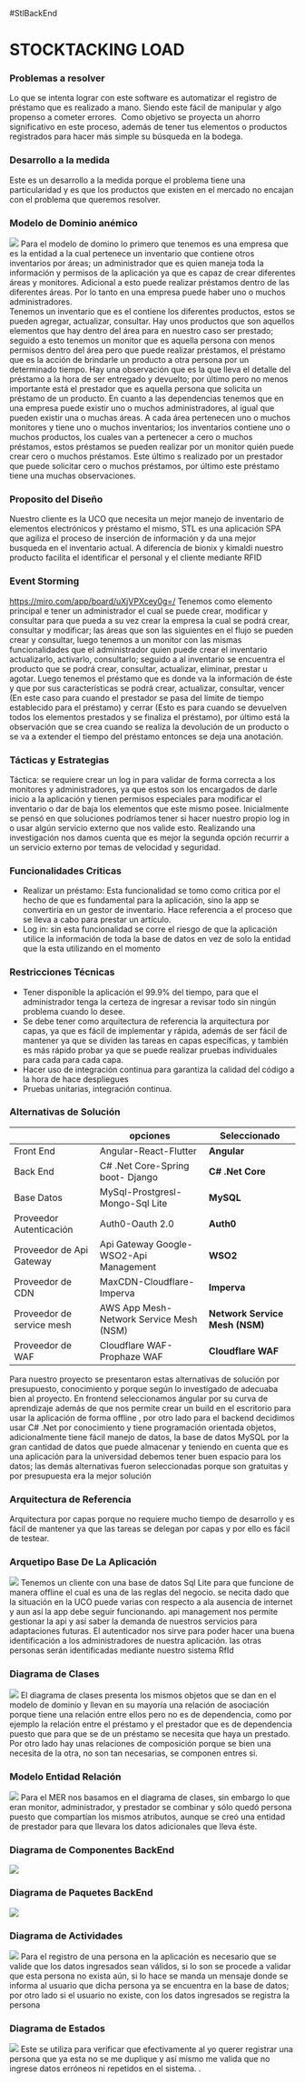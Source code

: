 #StlBackEnd
# STOCKTACKING LOAD

### Problemas a resolver
Lo que se intenta lograr con este software es automatizar el registro de préstamo que es realizado a mano. Siendo este fácil de manipular y algo propenso a cometer errores. ​
Como objetivo se proyecta un ahorro significativo en este proceso, además de tener tus elementos o productos registrados para hacer más simple su búsqueda en la bodega. ​

### Desarrollo a la medida 
Este es un desarrollo a la medida porque el problema tiene una particularidad y es que los productos que existen en el mercado no encajan con el problema que queremos resolver.

### Modelo de Dominio anémico

![](https://cdn.discordapp.com/attachments/1010673900398587974/1039674395750301747/image.png)
Para el modelo de domino lo primero que tenemos es una empresa que es la entidad a la cual pertenece un inventario que contiene otros inventarios por áreas; un administrador que es quien maneja toda la información y permisos de la aplicación ya que es capaz de crear diferentes áreas y monitores. Adicional a esto puede realizar préstamos dentro de las diferentes áreas. Por lo tanto en una empresa puede haber uno o muchos administradores.  
Tenemos un inventario que es el contiene los diferentes productos, estos se pueden agregar, actualizar, consultar. Hay unos productos que son aquellos elementos que hay dentro del área para en nuestro caso ser prestado; seguido a esto tenemos un monitor que es aquella persona con menos permisos dentro del área pero que puede realizar préstamos, el préstamo que es la acción de brindarle un producto a otra persona por un determinado tiempo. Hay una observación que es la que lleva el detalle del préstamo a la hora de ser entregado y devuelto; por último pero no menos importante está el prestador que es aquella persona que solicita un préstamo de un producto.
En cuanto a las dependencias tenemos que en una empresa puede existir uno o muchos administradores, al igual que pueden existir una o muchas áreas. A cada área pertenecen uno o muchos monitores y tiene uno o muchos inventarios; los inventarios contiene uno o muchos productos, los cuales van a pertenecer a cero o muchos préstamos, estos préstamos se pueden realizar por un monitor quién puede crear cero o muchos préstamos. Este último s realizado por un prestador que puede solicitar cero o muchos préstamos, por último este préstamo tiene una muchas observaciones.
### Proposito del Diseño
Nuestro cliente es la UCO que necesita un mejor manejo de inventario de elementos electrónicos y préstamo el mismo,
STL es una aplicación SPA que agiliza el proceso de inserción de información y da una mejor busqueda en el inventario actual.
A diferencia de bionix y kimaldi nuestro producto facilita el identificar el personal y el cliente mediante RFID
### Event Storming
<https://miro.com/app/board/uXjVPXcey0g=/>
Tenemos como elemento principal e tener un administrador el cual se puede crear, modificar y consultar para que pueda a su vez crear la empresa la cual se podrá crear, consultar y modificar;  las áreas que son las siguientes en el flujo se pueden crear y consultar, luego tenemos a un monitor con las mismas funcionalidades que el administrador quien puede crear el inventario actualizarlo, activarlo, consultarlo; seguido a al inventario se encuentra el producto que se podrá crear, consultar, actualizar, eliminar, prestar u agotar. Luego tenemos el préstamo que es donde va la información de éste y que por sus características se podrá crear, actualizar, consultar, vencer (En este caso para cuando el prestador se pasa del límite de tiempo establecido para el préstamo) y cerrar (Esto es para cuando se devuelven todos los elementos prestados y se finaliza el préstamo), por último está la observación que se crea cuando se realiza la devolución de un producto o se va a extender el tiempo del préstamo entonces se deja una anotación.
### Tácticas y Estrategias 
Táctica: se requiere crear un log in para validar de forma correcta a los monitores y administradores, ya que estos son los encargados de darle inicio a la aplicación y tienen permisos especiales para modificar el inventario o dar de baja los elementos que este mismo posee.
Inicialmente se pensó en que soluciones podríamos tener si hacer nuestro propio log in o usar algún servicio externo que nos valide esto.
Realizando una investigación nos damos cuenta que es mejor la segunda opción recurrir a un servicio externo por temas de velocidad y seguridad.
### Funcionalidades Criticas
- Realizar un préstamo: Esta funcionalidad se tomo como critica por el hecho de que es fundamental para la aplicación, sino la app se convertiría en un gestor de inventario. Hace referencia a el proceso que se lleva a cabo para prestar un artículo.
- Log in: sin esta funcionalidad se corre el riesgo de que la aplicación utilice la información de toda la base de datos en vez de solo la entidad que la esta utilizando en el momento
### Restricciones Técnicas
- Tener disponible la aplicación el 99.9% del tiempo, para que el administrador tenga la certeza de ingresar a revisar todo sin ningún problema cuando lo desee.
- Se debe tener como arquitectura de referencia la arquitectura por capas, ya que es fácil de implementar y rápida, además de ser fácil de mantener ya que se dividen las tareas en capas específicas, y también es más rápido probar ya que se puede realizar pruebas individuales para cada para cada capa.
- Hacer uso de integración continua para garantiza la calidad del código a la hora de hace despliegues
- Pruebas unitarias, integración continua.
### Alternativas de Solución
|                |opciones                          |Seleccionado              |
|----------------|--------------------------------|----------------------------|
|Front End       | Angular-React-Flutter          |**Angular**                 |
|Back End        |C# .Net Core-Spring boot- Django|**C# .Net Core**            |
|Base Datos      |MySql-Prostgresl-Mongo-Sql Lite |**MySQL**                |
|Proveedor Autenticación |Auth0-Oauth 2.0         |**Auth0**                   |
|Proveedor de Api Gateway| Api Gateway Google-WSO2-Api Management|**WSO2**     |
|Proveedor de CDN|MaxCDN-Cloudflare-Imperva| **Imperva**|
|Proveedor de service  mesh|AWS App Mesh-Network Service  Mesh (NSM)|**Network Service  Mesh (NSM)**|
|Proveedor de WAF|Cloudflare WAF-Prophaze WAF|**Cloudflare WAF**|

Para nuestro proyecto se presentaron estas alternativas de solución por presupuesto, conocimiento y porque según lo investigado de adecuaba bien al proyecto. En frontend seleccionamos ángular por su curva de aprendizaje además de que nos permite crear un build en el escritorio para usar la aplicación de forma offline , por otro lado para el backend decidimos usar C# .Net por conocimiento y tiene programación orientada objetos, adicionalmente tiene fácil manejo de datos, la base de datos MySQL  por la gran cantidad de datos que puede almacenar y teniendo en cuenta que es una aplicación para la universidad debemos tener buen espacio para los datos; las demás alternativas fueron seleccionadas porque son gratuitas y por presupuesta era la mejor solución
### Arquitectura de Referencia
Arquitectura por capas porque no requiere mucho tiempo de desarrollo y es fácil de mantener ya que las tareas se delegan por capas y por ello es fácil de testear.
### Arquetipo Base De La Aplicación
![](https://cdn.discordapp.com/attachments/1010673900398587974/1039685476342321213/image.png)
Tenemos un cliente con una base de datos Sql Lite para que funcione de manera offline el cual es una de las reglas del negocio. se necita dado que la situación en la UCO puede varias con respecto a ala ausencia de internet y aun así la app debe seguir funcionando.
api management nos permite gestionar la api y así saber la demanda de nuestros servicios para adaptaciones futuras.
El autenticador nos sirve para poder hacer una buena identificación a los administradores de nuestra aplicación.
las otras personas serán identificadas mediante nuestro sistema RfId
### Diagrama de Clases 
![](https://cdn.discordapp.com/attachments/1010673900398587974/1039707845748346960/ClassDiagram1.png)
El diagrama de clases presenta los mismos objetos que se dan en el modelo de dominio y llevan en su mayoría una relación de asociación porque tiene una relación entre ellos pero no es de dependencia, como por ejemplo la relación entre el préstamo y el prestador que es de dependencia puesto que para que se de un préstamo se necesita que haya un prestado. Por otro lado hay unas relaciones de composición porque se bien una necesita de la otra, no son tan necesarias, se componen entres si.
### Modelo Entidad Relación
![](https://cdn.discordapp.com/attachments/1010673900398587974/1039717978079514654/Relational_1.png)
Para el MER nos basamos en el diagrama de clases, sin embargo lo que eran monitor, administrador, y prestador se combinar y sólo quedó persona puesto que compartían los mismos atributos, aunque se creó una entidad de prestador para que llevara los datos adicionales que lleva éste.  
### Diagrama de Componentes BackEnd
![](https://cdn.discordapp.com/attachments/1039553534510776331/1039761174679535708/image.png) 
### Diagrama de Paquetes BackEnd
![](https://cdn.discordapp.com/attachments/974810763707420733/1039765592489594920/ProyectoExtraClase-DiagramaDePaquetes.drawio.png)

### Diagrama de Actividades 
![](https://cdn.discordapp.com/attachments/615334583864393780/1039722740111904818/image.png)
Para el registro de una persona en la aplicación es necesario que se valide que los datos ingresados sean válidos, si lo son se procede a validar que esta persona no exista aún, si lo hace se manda un mensaje donde se informa al usuario que dicha persona ya se encuentra en la base de datos; por otro lado si el usuario no existe, con los datos ingresados se registra la persona

### Diagrama de Estados 
![](https://cdn.discordapp.com/attachments/615334583864393780/1039722599128760390/image.png)
Este se utiliza para verificar que efectivamente al yo querer registrar una persona que ya esta no se me duplique y así mismo me valida que no ingrese datos erróneos ni repetidos en el sistema.
.
